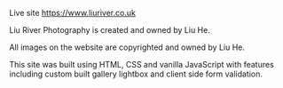 Live site https://www.liuriver.co.uk

Liu River Photography is created and owned by Liu He.

All images on the website are copyrighted and owned by Liu He.

This site was built using HTML, CSS and vanilla JavaScript with features including custom built gallery lightbox and client side form validation.
